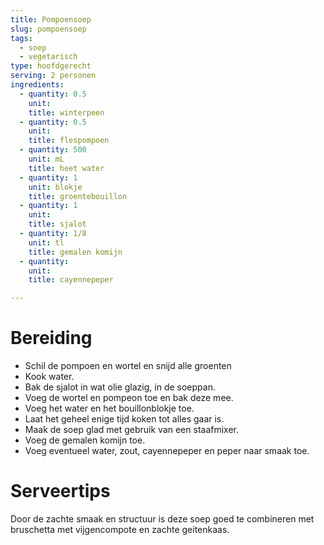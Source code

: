 ```yaml
---
title: Pompoensoep
slug: pompoensoep
tags: 
  - soep
  - vegetarisch
type: hoofdgerecht
serving: 2 personen
ingredients:
  - quantity: 0.5
    unit: 
    title: winterpeen
  - quantity: 0.5
    unit: 
    title: flespompoen
  - quantity: 500
    unit: mL
    title: heet water
  - quantity: 1
    unit: blokje
    title: groentebouillon
  - quantity: 1
    unit: 
    title: sjalot
  - quantity: 1/8 
    unit: tl
    title: gemalen komijn
  - quantity: 
    unit: 
    title: cayennepeper

---
```


# Bereiding
- Schil de pompoen en wortel en snijd alle groenten 
- Kook water.
- Bak de sjalot in wat olie glazig, in de soeppan.
- Voeg de wortel en pompeon toe en bak deze mee. 
- Voeg het water en het bouillonblokje toe. 
- Laat het geheel enige tijd koken tot alles gaar is.
- Maak de soep glad met gebruik van een staafmixer. 
- Voeg de gemalen komijn toe.
- Voeg eventueel water, zout, cayennepeper en peper naar smaak toe.

# Serveertips
Door de zachte smaak en structuur is deze soep goed te combineren met bruschetta met vijgencompote en zachte geitenkaas.
